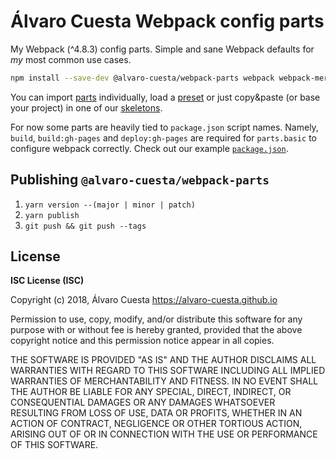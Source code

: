 # Álvaro Cuesta Webpack config parts

My Webpack (^4.8.3) config parts. Simple and sane Webpack defaults for _my_
most common use cases.

```sh
npm install --save-dev @alvaro-cuesta/webpack-parts webpack webpack-merge webpack-cli webpack-serve react-hot-loader
```

You can import [parts](lib/parts.js) individually, load a [preset](lib/index.js)
or just copy&paste (or base your project) in one of our [skeletons](skeletons).

For now some parts are heavily tied to `package.json` script names. Namely,
`build`, `build:gh-pages` and `deploy:gh-pages` are required for `parts.basic`
to configure webpack correctly. Check out our example [`package.json`](skeletons/spa/package.json).

## Publishing `@alvaro-cuesta/webpack-parts`

1. `yarn version --(major | minor | patch)`
2. `yarn publish`
3. `git push && git push --tags`

## License

**ISC License (ISC)**

Copyright (c) 2018, Álvaro Cuesta <https://alvaro-cuesta.github.io>

Permission to use, copy, modify, and/or distribute this software for any purpose with or without fee is hereby granted, provided that the above copyright notice and this permission notice appear in all copies.

THE SOFTWARE IS PROVIDED "AS IS" AND THE AUTHOR DISCLAIMS ALL WARRANTIES WITH REGARD TO THIS SOFTWARE INCLUDING ALL IMPLIED WARRANTIES OF MERCHANTABILITY AND FITNESS. IN NO EVENT SHALL THE AUTHOR BE LIABLE FOR ANY SPECIAL, DIRECT, INDIRECT, OR CONSEQUENTIAL DAMAGES OR ANY DAMAGES WHATSOEVER RESULTING FROM LOSS OF USE, DATA OR PROFITS, WHETHER IN AN ACTION OF CONTRACT, NEGLIGENCE OR OTHER TORTIOUS ACTION, ARISING OUT OF OR IN CONNECTION WITH THE USE OR PERFORMANCE OF THIS SOFTWARE.
